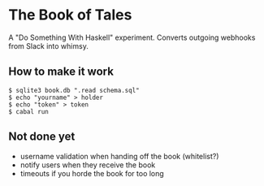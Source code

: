 # The Book of Tales

A "Do Something With Haskell" experiment. Converts outgoing webhooks from Slack into whimsy.

## How to make it work

    $ sqlite3 book.db ".read schema.sql"
    $ echo "yourname" > holder
    $ echo "token" > token
    $ cabal run

## Not done yet

- username validation when handing off the book (whitelist?)
- notify users when they receive the book
- timeouts if you horde the book for too long

